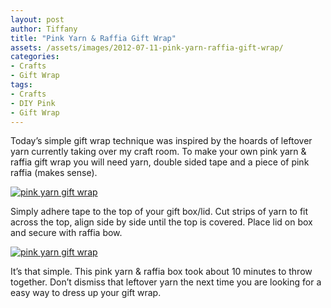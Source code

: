 ```yaml
---
layout: post
author: Tiffany
title: "Pink Yarn & Raffia Gift Wrap"
assets: /assets/images/2012-07-11-pink-yarn-raffia-gift-wrap/
categories: 
- Crafts
- Gift Wrap
tags: 
- Crafts
- DIY Pink
- Gift Wrap
---
```


Today’s simple gift wrap technique was inspired by the hoards of leftover yarn currently taking over my craft room. To make your own pink yarn & raffia gift wrap you will need yarn, double sided tape and a piece of pink raffia (makes sense).

[![pink yarn gift wrap](jekyll_uploads/2012/07/pinkyarngiftwrap-1-575x412.jpg "pinkyarngiftwrap (1)")](http://www.sweetpeonies.com/2012/07/pink-yarn-raffia-gift-wrap/pinkyarngiftwrap-1/)

Simply adhere tape to the top of your gift box/lid. Cut strips of yarn to fit across the top, align side by side until the top is covered. Place lid on box and secure with raffia bow.

[![pink yarn gift wrap](jekyll_uploads/2012/07/pinkyarnraffiagiftwrap-325x454.jpg "pinkyarnraffiagiftwrap")](http://www.sweetpeonies.com/2012/07/pink-yarn-raffia-gift-wrap/pinkyarnraffiagiftwrap/)

It’s that simple. This pink yarn & raffia box took about 10 minutes to throw together. Don’t dismiss that leftover yarn the next time you are looking for a easy way to dress up your gift wrap.
